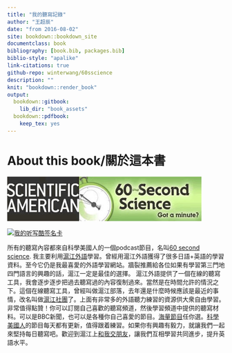 ```yaml
---
title: "我的聽寫記錄"
author: "王超辰"
date: "from 2016-08-02"
site: bookdown::bookdown_site
documentclass: book
bibliography: [book.bib, packages.bib]
biblio-style: "apalike"
link-citations: true
github-repo: winterwang/60sscience
description: ""
knit: "bookdown::render_book"
output:
  bookdown::gitbook:
    lib_dir: "book_assets"
  bookdown::pdfbook:
    keep_tex: yes
---
```


# About this book/關於這本書

![](img/60ss.jpg)

[![我的听写酷签名卡](http://ting.hujiang.com/sign/2650279)](http://ting.hujiang.com/u2650279/)

所有的聽寫內容都來自科學美國人的一個podcast節目，名叫[60 second science](http://www.scientificamerican.com/podcast/60-second-science/).
我主要利用[滬江外語](http://www.hujiang.com/)學習。曾經用滬江外語獲得了很多日語+英語的學習資料。至今它仍是我最喜愛的外語學習網站。牆裂推薦給各位如果有學習第三門地四門語言的興趣的話，滬江一定是最佳的選擇。
滬江外語提供了一個在線的聽寫工具，我會逐步逐步把過去聽寫過的內容復制過來。當然是在時間允許的情況之下。這個在線聽寫工具，曾經叫做滬江部落，去年還是什麼時候應該是最近的事情，改名叫做[滬江社團](http://ting.hujiang.com/jp/)了。上面有非常多的外語聽力練習的資源供大衆自由學習。非常值得點贊！你可以訂閱自己喜歡的聽寫頻道，然後學習頻道中提供的聽寫材料。可以是BBC新聞，也可以是各種你自己喜愛的節目。[海量節目](http://ting.hujiang.com/menu/)任你選。[科學美國人](http://ting.hujiang.com/sixtysecondscience/)的節目每天都有更新，值得跟着練習。如果你有興趣有毅力，就讓我們一起來堅持每日聽寫吧。歡迎到滬江上[和我交朋友](http://bulo.hujiang.com/u/2650279/)，讓我們互相學習共同進步，提升英語水平。
